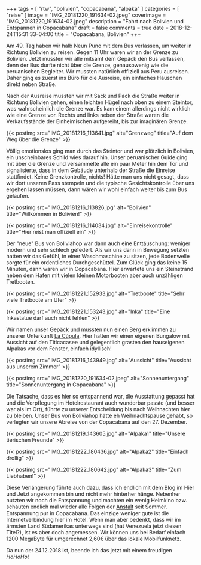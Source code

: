 +++
tags = [
    "rtw",
    "bolivien",
    "copacabana",
    "alpaka"
    ]
categories = [
    "reise"
]
image = "IMG_20181220_191634-02.jpeg"
coverimage = "IMG_20181220_191634-02.jpeg"
description = "Fahrt nach Bolivien und Entspannen in Copacabana"
draft = false
comments = true
date = 2018-12-24T15:31:33-04:00
title = "Copacabana, Bolivien"
+++

Am 49. Tag haben wir halb Neun Puno mit dem Bus verlassen, um weiter in Richtung Bolivien zu reisen. Gegen 11 Uhr waren wir an der Grenze zu Bolivien. Jetzt mussten wir alle mitsamt dem Gepäck den Bus verlassen, denn der Bus durfte nicht über die Grenze, genausowenig wie die peruanischen Begleiter. Wir mussten natürlich offiziell aus Peru ausreisen. Daher ging es zuerst ins Büro für die Ausreise, ein einfaches Häuschen direkt neben Straße. 

Nach der Ausreise mussten wir mit Sack und Pack die Straße weiter in Richtung Bolivien gehen, einen leichten Hügel nach oben zu einem Steintor, was wahrscheinlich die Grenze war. Es kam einem allerdings nicht wirklich wie eine Grenze vor. Rechts und links neben der Straße waren die Verkaufsstände der Einheimischen aufgereiht, bis zur imaginären Grenze.

{{< postimg src="IMG_20181216_113641.jpg" alt="Grenzweg" title="Auf dem Weg über die Grenze" >}}

Völlig emotionslos ging man durch das Steintor und war plötzlich in Bolivien, ein unscheinbares Schild wies darauf hin. Unser peruanischer Guide ging mit über die Grenze und versammelte alle ein paar Meter hin dem Tor und signalisierte, dass in dem Gebäude unterhalb der Straße die Einreise stattfindet. Keine Grenzkontrolle, nichts! Hätte man uns nicht gesagt, dass wir dort unseren Pass stempeln und die typische Gesichtskontrolle über uns ergehen lassen müssen, dann wären wir wohl einfach weiter bis zum Bus gelaufen.

{{< postimg src="IMG_20181216_113826.jpg" alt="Bolivien" title="Willkommen in Bolivien!" >}}

{{< postimg src="IMG_20181216_114034.jpg" alt="Einreisekontrolle" title="Hier reist man offiziell ein" >}}

Der "neue" Bus von Boliviahop war dann auch eine Enttäuschung: weniger modern und sehr schlech gefedert. Als wir uns dann in Bewegung setzten hatten wir das Gefühl, in einer Waschmaschine zu sitzen, jede Bodenwelle sorgte für ein ordentliches Durchgeschüttel. Zum Glück ging das keine 15 Minuten, dann waren wir in Copacabana. Hier erwartete uns ein Steinstrand neben dem Hafen mit vielen kleinen Motorbooten aber auch unzähligen Tretbooten. 

{{< postimg src="IMG_20181221_152933.jpg" alt="Tretboote" title="Sehr viele Tretboote am Ufer" >}}

{{< postimg src="IMG_20181221_153243.jpg" alt="Inka" title="Eine Inkastatue darf auch nicht fehlen" >}}

Wir namen unser Gepäck und mussten nun einen Berg erklimmen zu unserer Unterkunft [La Cúpula](https://goo.gl/maps/1oC4aAYWHs52). Hier hatten wir einen eigenen Bungalow mit Aussicht auf den Titicacasee und gelegentlich grasten den hauseigenen Alpakas vor dem Fenster, einfach idyllisch!

{{< postimg src="IMG_20181216_143949.jpg" alt="Aussicht" title="Aussicht aus unserem Zimmer" >}}

{{< postimg src="IMG_20181220_191634-02.jpeg" alt="Sonnenuntergang" title="Sonnenuntergang in Copacabana" >}}

Die Tatsache, dass es hier so entspannend war, die Ausstattung gepasst hat und die Verpflegung im Hotelrestaurant auch wunderbar passte (und besser war als im Ort), führte zu unserer Entscheidung bis nach Weihnachten hier zu bleiben. Unser Bus von Boliviahop hätte eh Weihnachtspause gehabt, so verlegten wir unsere Abreise von der Copacabana auf den 27. Dezember.

{{< postimg src="IMG_20181219_143605.jpg" alt="Alpaka1" title="Unsere tierischen Freunde" >}}

{{< postimg src="IMG_20181222_180436.jpg" alt="Alpaka2" title="Einfach drollig" >}}

{{< postimg src="IMG_20181222_180642.jpg" alt="Alpaka3" title="Zum Liebhaben!" >}}

Diese Verlängerung führte auch dazu, dass ich endlich mit dem Blog im Hier und Jetzt angekommen bin und nicht mehr hinterher hänge. Nebenher nutzten wir noch die Entspannung und machten ein wenig Heimkino bzw. schauten endlich mal wieder alle Folgen der [Anstalt](https://www.zdf.de/comedy/die-anstalt) seit Sommer. Entspannung pur in Copacabana. Das einzige weniger gute ist die Internetverbindung hier im Hotel. Wenn man aber bedenkt, dass wir im ärmsten Land Südamerikas unterwegs sind (hat Venezuela jetzt diesen Titel?), ist es aber doch angemessen. Wir können uns bei Bedarf einfach 1200 MegaByte für umgerechnet 2,60€ über das lokale Mobilfunknetz.

Da nun der 24.12.2018 ist, beende ich das jetzt mit einem freudigen _HoHoHo_!